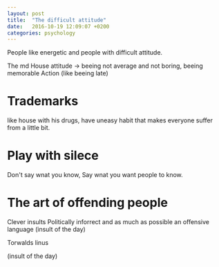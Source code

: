 ```yaml
---
layout: post
title:  "The difficult attitude"
date:   2016-10-19 12:09:07 +0200
categories: psychology
---
```


People like energetic and people with difficult attitude. 


The md House attitude -> beeing not average and not boring, beeing memorable
Action (like beeing late)


# Trademarks 
like house with his drugs, have uneasy habit that makes everyone suffer from a little bit.

# Play with silece
Don't say wnat you know, Say wnat you want people to know.

# The art of offending people

Clever insults Politically inforrect and as much as possible an offensive language (insult of the day) 


Torwalds linus

(insult of the day)

